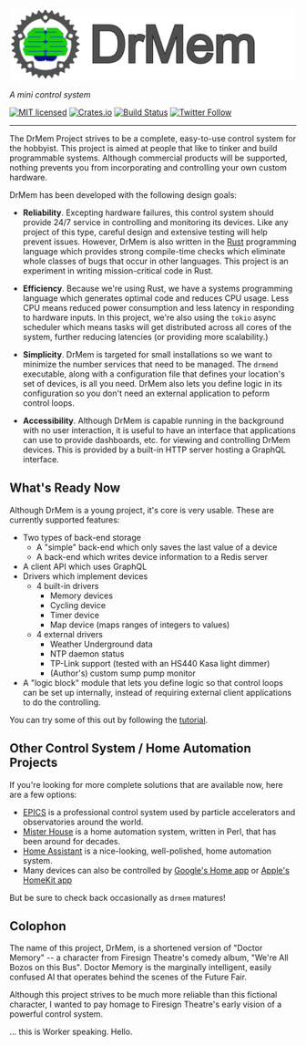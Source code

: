 ![DrMem logo](assets/logo/drmem-header-small.png)

_A mini control system_

[![MIT licensed][mit-badge]][mit-url]
[![Crates.io][crates-badge]][crates-url]
[![Build Status][actions-badge]][actions-url]
[![Twitter Follow][twitter-badge]][twitter-url]

[mit-badge]: https://img.shields.io/badge/license-MIT-blue.svg
[mit-url]: https://github.com/tokio-rs/tokio/blob/master/LICENSE
[crates-badge]: https://img.shields.io/crates/v/drmemd.svg
[crates-url]: https://crates.io/crates/drmemd
[actions-badge]: https://github.com/DrMemCS/drmem/actions/workflows/ci.yml/badge.svg
[actions-url]: https://github.com/DrMemCS/drmem/actions/workflows/ci.yml
[twitter-badge]: https://img.shields.io/twitter/follow/DrMemCS?style=social
[twitter-url]: https://twitter.com/DrMemCS

---

The DrMem Project strives to be a complete, easy-to-use control system
for the hobbyist. This project is aimed at people that like to tinker
and build programmable systems. Although commercial products will be
supported, nothing prevents you from incorporating and controlling
your own custom hardware.

DrMem has been developed with the following design goals:

* **Reliability**. Excepting hardware failures, this control system
should provide 24/7 service in controlling and monitoring its devices.
Like any project of this type, careful design and extensive testing
will help prevent issues. However, DrMem is also written in the
[Rust](https://www.rust-lang.org/) programming language which provides
strong compile-time checks which eliminate whole classes of bugs that
occur in other languages. This project is an experiment in writing
mission-critical code in Rust.

* **Efficiency**. Because we're using Rust, we have a systems
programming language which generates optimal code and reduces CPU
usage. Less CPU means reduced power consumption and less latency in
responding to hardware inputs. In this project, we're also using the
`tokio` async scheduler which means tasks will get distributed across
all cores of the system, further reducing latencies (or providing more
scalability.)

* **Simplicity**. DrMem is targeted for small installations so we want
to minimize the number services that need to be managed. The `drmemd`
executable, along with a configuration file that defines your
location's set of devices, is all you need. DrMem also lets you define
logic in its configuration so you don't need an external application
to peform control loops.

* **Accessibility**. Although DrMem is capable running in the
background with no user interaction, it is useful to have an interface
that applications can use to provide dashboards, etc. for viewing and
controlling DrMem devices. This is provided by a built-in HTTP
server hosting a GraphQL interface.

## What's Ready Now

Although DrMem is a young project, it's core is very usable. These are
currently supported features:

- Two types of back-end storage
  - A "simple" back-end which only saves the last value of a device
  - A back-end which writes device information to a Redis server
- A client API which uses GraphQL
- Drivers which implement devices
  - 4 built-in drivers
    - Memory devices
	- Cycling device
	- Timer device
	- Map device (maps ranges of integers to values)
  - 4 external drivers
    - Weather Underground data
	- NTP daemon status
	- TP-Link support (tested with an HS440 Kasa light dimmer)
	- (Author's) custom sump pump monitor
- A "logic block" module that lets you define logic so that control loops
  can be set up internally, instead of requiring external client applications
  to do the controlling.

You can try some of this out by following the
[tutorial](doc/book/content/TUTORIAL.md).

## Other Control System / Home Automation Projects

If you're looking for more complete solutions that are available now,
here are a few options:

- [EPICS](https://epics-controls.org/) is a professional control system used
  by particle accelerators and observatories around the world.
- [Mister House](https://github.com/hollie/misterhouse) is a home
  automation system, written in Perl, that has been around for
  decades.
- [Home Assistant](https://www.home-assistant.io) is a nice-looking,
  well-polished, home automation system.
- Many devices can also be controlled by [Google's Home app](https://play.google.com/store/apps/details?id=com.google.android.apps.chromecast.app)
  or [Apple's HomeKit app](https://www.apple.com/ios/home/)

But be sure to check back occasionally as `drmem` matures!

## Colophon

The name of this project, DrMem, is a shortened version of "Doctor
Memory" -- a character from Firesign Theatre's comedy album, "We're
All Bozos on this Bus". Doctor Memory is the marginally intelligent,
easily confused AI that operates behind the scenes of the Future Fair.

Although this project strives to be much more reliable than this
fictional character, I wanted to pay homage to Firesign Theatre's
early vision of a powerful control system.

... this is Worker speaking. Hello.
